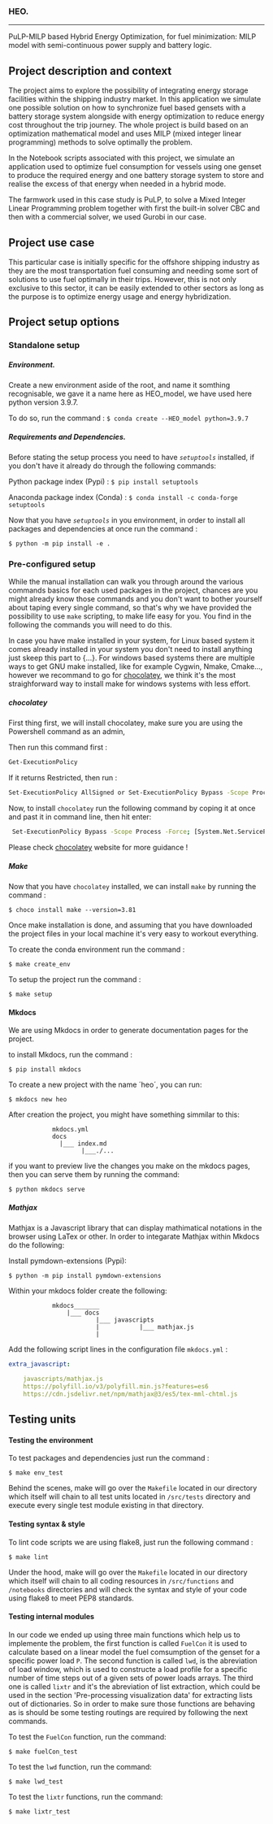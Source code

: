 ### HEO.

---

PuLP-MILP based Hybrid Energy Optimization, for fuel minimization: MILP model with semi-continuous power supply and battery logic.

## Project description and context

The project aims to explore the possibility of integrating energy storage facilities within the shipping industry market. In this application we simulate one possible solution on how to synchronize fuel based gensets with a battery storage system alongside with energy optimization to reduce energy cost throughout the trip journey. The whole project is build based on an optimization mathematical model and uses MILP (mixed integer linear programming) methods to solve optimally the problem.

In the Notebook scripts associated with this project, we simulate an application used to optimize fuel consumption for vessels using one genset to produce the required energy and one battery storage system to store and realise the excess of that energy when needed in a hybrid mode.

The farmwork used in this case study is PuLP, to solve a Mixed Integer Linear Programming problem together with first the built-in solver CBC and then with a commercial solver, we used Gurobi in our case.

## Project use case

This particular case is initially specific for the offshore shipping industry as they are the most transportation fuel consuming and needing some sort of solutions to use fuel optimally in their trips. However, this is not only exclusive to this sector, it can be easily extended to other sectors as long as the purpose is to optimize energy usage and energy hybridization.

## Project setup options

### Standalone setup
##### Environment.

Create a new environment aside of the root, and name it somthing recognisable, we gave it a name here as HEO_model, we have used here python version 3.9.7. 

To do so, run the command : `$ conda create --HEO_model python=3.9.7`

##### Requirements and Dependencies.
 Before stating the setup process you need to have <em>`setuptools`</em> installed, if you don't have it already do through the following commands:

Python package index (Pypi) : `$ pip install setuptools`

Anaconda package index (Conda) : `$ conda install -c conda-forge setuptools`

 Now that you have <em>`setuptools`</em> in you environment, in order to install all packages and dependencies at once run the command : 

`$ python -m pip install -e .`

### Pre-configured setup

While the manual installation can walk you through around the various commands basics for each used packages in the project, chances are you might already know those commands and you don't want to bother yourself about taping every single command, so that's why we have provided the possibility to use `make` scripting, to make life easy for you. You find in the following the commands you will need to do this. 


In case you have make installed in your system, for Linux based system it comes already installed in your system you don't need to install anything just skeep this part to {...}. For windows based systems there are multiple ways to get GNU make installed, like for example Cygwin, Nmake, Cmake..., however we recommand to go for [chocolatey](https://community.chocolatey.org/packages/make), we think it's the most straighforward way to install make for windows systems with less effort. 

##### chocolatey
 First thing first, we will install chocolatey, make sure you are using the Powershell command as an admin,
	
Then run this command first : 
```bash
Get-ExecutionPolicy 
```

If it returns Restricted, then run : 
```bash
Set-ExecutionPolicy AllSigned or Set-ExecutionPolicy Bypass -Scope Process
```

Now, to install `chocolatey` run the following command by coping it at once and past it in command line, then hit enter:

```bash
 Set-ExecutionPolicy Bypass -Scope Process -Force; [System.Net.ServicePointManager]::SecurityProtocol = [System.Net.ServicePointManager]::SecurityProtocol -bor 3072; iex ((New-Object System.Net.WebClient).DownloadString('https://community.chocolatey.org/install.ps1')) 

```

Please check [chocolatey](https://community.chocolatey.org/packages/make) website for more guidance !
    

##### Make
Now that you have `chocolatey` installed, we can install `make` by running the command : 

``` 
$ choco install make --version=3.81
```

Once make installation is done, and assuming that you have downloaded the project files in your local machine it's very easy to workout everything. 

To create the conda environment run the command : 
 
```	
$ make create_env
```

To setup the project run the command : 

``` 
$ make setup
```
#### Mkdocs
We are using Mkdocs in order to generate documentation pages for the project.

to install Mkdocs, run the command : 
```
$ pip install mkdocs
```

To create a new project with the name ´heo´, you can run: 
```
$ mkdocs new heo
```

After creation the project, you might have something simmilar to this: 

```
            mkdocs.yml
      		docs
		      |___ index.md
                    |___./...
```									

if you want to preview live the changes you make on the mkdocs pages, then you can serve them by running the command: 
```
$ python mkdocs serve
```

##### Mathjax
Mathjax is a Javascript library that can display mathimatical notations in the browser using LaTex or other. 
In order to integarate Mathjax within Mkdocs do the following: 

Install pymdown-extensions (Pypi): 

`$ python -m pip install pymdown-extensions` 

Within your mkdocs folder create the following: 

```
 			mkdocs_______
      			|___ docs
		      			|___ javascripts
             			|     		|___ mathjax.js
			    		|           
```									


Add the following script lines in the configuration file `mkdocs.yml` :

```yaml
extra_javascript:

    javascripts/mathjax.js
    https://polyfill.io/v3/polyfill.min.js?features=es6
    https://cdn.jsdelivr.net/npm/mathjax@3/es5/tex-mml-chtml.js
```

## Testing units

#### Testing the environment
To test packages and dependencies just run the command : 

```	
$ make env_test
```
Behind the scenes, make will go over the `Makefile` located in our directory which itself will chain to all test units located in `/src/tests` directory and execute every single test module existing in that directory.


#### Testing syntax & style
To lint code scripts we are using flake8, just run the following command : 

```	
$ make lint
```
Under the hood, make will go over the `Makefile` located in our directory which itself will chain to all coding resources in `/src/functions` and `/notebooks` directories and will check the syntax and style of your code using flake8 to meet PEP8 standards.


#### Testing internal modules
In our code we ended up using three main functions which help us to implemente the problem, the first function is called `FuelCon` it is used to calculate based on a linear model the fuel comsumption of the genset for a specific power load `P`. The second function is called `lwd`, is the abreviation of load window, which is used to constructe a load profile for a specific number of time steps out of a given sets of power loads arrays. The third one is called `lixtr` and it's the abreviation of list extraction, which could be used in the section 'Pre-processing visualization data' for extracting lists out of dictionaries. So in order to make sure those functions are behaving as is should be some testing routings are required by following the next commands. 

To test the `FuelCon` function, run the command: 

```	
$ make fuelCon_test
```

To test the `lwd` function, run the command: 

```	
$ make lwd_test
```

To test the `lixtr` functions, run the command: 

```	
$ make lixtr_test
```

